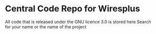 # Central Code Repo for Wiresplus
All code that is released under the GNU licence 3.0 is stored here
Search for your name or the name of the project
